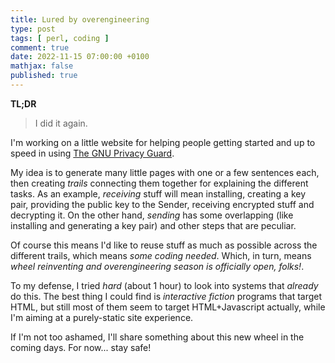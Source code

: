 ```yaml
---
title: Lured by overengineering
type: post
tags: [ perl, coding ]
comment: true
date: 2022-11-15 07:00:00 +0100
mathjax: false
published: true
---
```


**TL;DR**

> I did it again.

I'm working on a little website for helping people getting started and
up to speed in using [The GNU Privacy Guard][gnupg].

My idea is to generate many little pages with one or a few sentences
each, then creating *trails* connecting them together for explaining the
different tasks. As an example, *receiving* stuff will mean installing,
creating a key pair, providing the public key to the Sender, receiving
encrypted stuff and decrypting it. On the other hand, *sending* has some
overlapping (like installing and generating a key pair) and other steps
that are peculiar.

Of course this means I'd like to reuse stuff as much as possible across
the different trails, which means *some coding needed*. Which, in turn,
means *wheel reinventing and overengineering season is officially open,
folks!*.

To my defense, I tried *hard* (about 1 hour) to look into systems that
*already* do this. The best thing I could find is *interactive fiction*
programs that target HTML, but still most of them seem to target
HTML+Javascript actually, while I'm aiming at a purely-static site
experience.

If I'm not too ashamed, I'll share something about this new wheel in the
coming days. For now... stay safe!

[Perl]: https://www.perl.org/
[gnupg]: https://www.gnupg.org/
